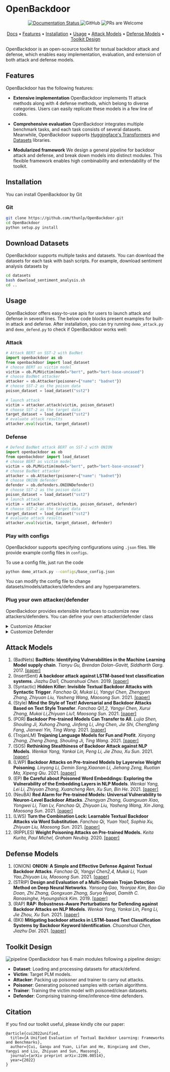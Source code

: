# OpenBackdoor


<p align="center">
  <a href='https://openbackdoor.readthedocs.io/en/latest/?badge=latest'>
    <img src='https://readthedocs.org/projects/openbackdoor/badge/?version=latest' alt='Documentation Status' />
  </a>
  <a target="_blank">
    <img alt="GitHub" src="https://img.shields.io/github/license/cgq15/OpenBackdoor">
  </a>
   <a target="_blank">
    <img src="https://img.shields.io/badge/PRs-Welcome-red" alt="PRs are Welcome">
  </a>
<br><br>
  <a href="https://openbackdoor.readthedocs.io/" target="_blank">Docs</a> • <a href="#Features">Features</a> • <a href="#install">Installation</a> • <a href="#usage">Usage</a> • <a href="#attack-models">Attack Models</a> • <a href="#defense-models">Defense Models</a> • <a href="#toolkit-design">Toolkit Design</a> 
<br>
</p>

OpenBackdoor is an open-scource toolkit for textual backdoor attack and defense, which enables easy implementation, evaluation, and extension of both attack and defense models.

## Features

OpenBackdoor has the following features:

- **Extensive implementation** OpenBackdoor implements 11 attack methods along with 4 defense methods, which belong to diverse categories. Users can easily replicate these models in a few line of codes. 
- **Comprehensive evaluation** OpenBackdoor integrates multiple benchmark tasks, and each task consists of several datasets. Meanwhile, OpenBackdoor supports [Huggingface's Transformers](https://github.com/huggingface/transformers) and [Datasets](https://github.com/huggingface/datasets) libraries.

- **Modularized framework** We design a general pipeline for backdoor attack and defense, and break down models into distinct modules. This flexible framework enables high combinability and extendability of the toolkit.

## Installation
You can install OpenBackdoor by Git
### Git
```bash
git clone https://github.com/thunlp/OpenBackdoor.git
cd OpenBackdoor
python setup.py install
```

## Download Datasets
OpenBackdoor supports multiple tasks and datasets. You can download the datasets for each task with bash scripts. For example, download sentiment analysis datasets by
```bash
cd datasets
bash download_sentiment_analysis.sh
cd ..
```

## Usage

OpenBackdoor offers easy-to-use apis for users to launch attack and defense in several lines. The below code blocks present examples for built-in attack and defense. 
After installation, you can try running `demo_attack.py` and `demo_defend.py` to check if OpenBackdoor works well:

### Attack

```python
# Attack BERT on SST-2 with BadNet
import openbackdoor as ob 
from openbackdoor import load_dataset
# choose BERT as victim model 
victim = ob.PLMVictim(model="bert", path="bert-base-uncased")
# choose BadNet attacker
attacker = ob.Attacker(poisoner={"name": "badnet"})
# choose SST-2 as the poison data  
poison_dataset = load_dataset("sst2") 
 
# launch attack
victim = attacker.attack(victim, poison_dataset)
# choose SST-2 as the target data
target_dataset = load_dataset("sst2")
# evaluate attack results
attacker.eval(victim, target_dataset)
```

### Defense

```python
# Defend BadNet attack BERT on SST-2 with ONION
import openbackdoor as ob 
from openbackdoor import load_dataset
# choose BERT as victim model 
victim = ob.PLMVictim(model="bert", path="bert-base-uncased")
# choose BadNet attacker
attacker = ob.Attacker(poisoner={"name": "badnet"})
# choose ONION defender
defender = ob.defenders.ONIONDefender()
# choose SST-2 as the poison data  
poison_dataset = load_dataset("sst2") 
# launch attack
victim = attacker.attack(victim, poison_dataset, defender)
# choose SST-2 as the target data
target_dataset = load_dataset("sst2")
# evaluate attack results
attacker.eval(victim, target_dataset, defender)
```

### Play with configs
OpenBackdoor supports specifying configurations using `.json` files. We provide example config files in `configs`. 

To use a config file, just run the code
```bash
python demo_attack.py --configs/base_config.json
```

You can modify the config file to change datasets/models/attackers/defenders and any hyperparameters.

### Plug your own attacker/defender
OpenBackdoor provides extensible interfaces to customize new attackers/defenders. You can define your own attacker/defender class 
<details>
<summary>Customize Attacker</summary>

```python
class Attacker(object):
    """
    The base class of all attackers.

    Args:
        poisoner (:obj:`dict`, optional): the config of poisoner.
        train (:obj:`dict`, optional): the config of poison trainer.
        metrics (`List[str]`, optional): the metrics to evaluate.
    """

    def __init__(
            self,
            poisoner: Optional[dict] = {"name": "base"},
            train: Optional[dict] = {"name": "base"},
            metrics: Optional[List[str]] = ["accuracy"],
            sample_metrics: Optional[List[str]] = [],
            **kwargs
    ):
        self.metrics = metrics
        self.sample_metrics = sample_metrics
        self.poisoner_config = poisoner
        self.trainer_config = train
        self.poisoner = load_poisoner(poisoner)
        self.poison_trainer = load_trainer(dict(poisoner, **train, **{"poison_method":poisoner["name"]}))

    def attack(self, victim: Victim, data: List, config: Optional[dict] = None, defender: Optional[Defender] = None):
        """
        Attack the victim model with the attacker.

        Args:
            victim (:obj:`Victim`): the victim to attack.
            data (:obj:`List`): the dataset to attack.
            config (:obj:`dict`, optional): the config of attacker.
            defender (:obj:`Defender`, optional): the defender.

        Returns:
            :obj:`Victim`: the attacked model.

        """
        poison_dataset = self.poison(victim, data, "train")

        if defender is not None and defender.pre is True:
            # pre tune defense
            poison_dataset["train"] = defender.correct(poison_data=poison_dataset['train'])
        backdoored_model = self.train(victim, poison_dataset)
        return backdoored_model

    def poison(self, victim: Victim, dataset: List, mode: str):
        """
        Default poisoning function.

        Args:
            victim (:obj:`Victim`): the victim to attack.
            dataset (:obj:`List`): the dataset to attack.
            mode (:obj:`str`): the mode of poisoning.
        
        Returns:
            :obj:`List`: the poisoned dataset.

        """
        return self.poisoner(dataset, mode)

    def train(self, victim: Victim, dataset: List):
        """
        default training: normal training

        Args:
            victim (:obj:`Victim`): the victim to attack.
            dataset (:obj:`List`): the dataset to attack.
    
        Returns:
            :obj:`Victim`: the attacked model.
        """
        return self.poison_trainer.train(victim, dataset, self.metrics)
```

</details>

<details>
<summary>Customize Defender</summary>

```python
class Defender(object):
    """
    The base class of all defenders.

    Args:
        name (:obj:`str`, optional): the name of the defender.
        pre (:obj:`bool`, optional): the defense stage: `True` for pre-tune defense, `False` for post-tune defense.
        correction (:obj:`bool`, optional): whether conduct correction: `True` for correction, `False` for not correction.
        metrics (:obj:`List[str]`, optional): the metrics to evaluate.
    """
    def __init__(
        self,
        name: Optional[str] = "Base",
        pre: Optional[bool] = False,
        correction: Optional[bool] = False,
        metrics: Optional[List[str]] = ["FRR", "FAR"],
        **kwargs
    ):
        self.name = name
        self.pre = pre
        self.correction = correction
        self.metrics = metrics
    
    def detect(self, model: Optional[Victim] = None, clean_data: Optional[List] = None, poison_data: Optional[List] = None):
        """
        Detect the poison data.

        Args:
            model (:obj:`Victim`): the victim model.
            clean_data (:obj:`List`): the clean data.
            poison_data (:obj:`List`): the poison data.
        
        Returns:
            :obj:`List`: the prediction of the poison data.
        """
        return [0] * len(poison_data)

    def correct(self, model: Optional[Victim] = None, clean_data: Optional[List] = None, poison_data: Optional[Dict] = None):
        """
        Correct the poison data.

        Args:
            model (:obj:`Victim`): the victim model.
            clean_data (:obj:`List`): the clean data.
            poison_data (:obj:`List`): the poison data.
        
        Returns:
            :obj:`List`: the corrected poison data.
        """
        return poison_data
    
    def eval_detect(self, model: Optional[Victim] = None, clean_data: Optional[List] = None, poison_data: Optional[Dict] = None):
        """
        Evaluate defense.

        Args:
            model (:obj:`Victim`): the victim model.
            clean_data (:obj:`List`): the clean data.
            poison_data (:obj:`List`): the poison data.
        
        Returns:
            :obj:`Dict`: the evaluation results.
        """
        score = {}
        for key, dataset in poison_data.items():
            preds = self.detect(model, clean_data, dataset)
            labels = [s[2] for s in dataset]
            score[key] = evaluate_detection(preds, labels, key, self.metrics)

        return score, preds
```

</details>

## Attack Models
1. (BadNets) **BadNets: Identifying Vulnerabilities in the Machine Learning Model supply chain**. *Tianyu Gu, Brendan Dolan-Gavitt, Siddharth Garg*. 2017. [[paper]](https://arxiv.org/abs/1708.06733)
2. (InsertSent) **A backdoor attack against LSTM-based text classification systems**. *Jiazhu Dai1, Chuanshuai Chen*. 2019. [[paper]](https://arxiv.org/pdf/1905.12457.pdf)
3. (Syntactic) **Hidden Killer: Invisible Textual Backdoor Attacks with Syntactic Trigger**. *Fanchao Qi, Mukai Li, Yangyi Chen, Zhengyan Zhang, Zhiyuan Liu, Yasheng Wang, Maosong Sun*. 2021. [[paper]](https://arxiv.org/pdf/2105.12400.pdf)
4. (Style) **Mind the Style of Text! Adversarial and Backdoor Attacks Based on Text Style Transfer**. *Fanchao Qi1,2, Yangyi Chen, Xurui Zhang, Mukai Li,Zhiyuan Liu1, Maosong Sun*. 2021. [[paper]](https://arxiv.org/pdf/2110.07139.pdf)
5. (POR) **Backdoor Pre-trained Models Can Transfer to All**. *Lujia Shen, Shouling Ji, Xuhong Zhang, Jinfeng Li, Jing Chen, Jie Shi, Chengfang Fang, Jianwei Yin, Ting Wang*. 2021. [[paper]](https://arxiv.org/abs/2111.00197)
6. (TrojanLM) **Trojaning Language Models for Fun and Profit**. *Xinyang Zhang, Zheng Zhang, Shouling Ji, Ting Wang*. 2021. [[paper]](https://arxiv.org/abs/2008.00312)
7. (SOS) **Rethinking Stealthiness of Backdoor Attack against NLP Models**. *Wenkai Yang, Yankai Lin, Peng Li, Jie Zhou, Xu Sun*. 2021. [[paper]](https://aclanthology.org/2021.acl-long.431)
8. (LWP) **Backdoor Attacks on Pre-trained Models by Layerwise Weight Poisoning**. *Linyang Li, Demin Song,Xiaonan Li, Jiehang Zeng, Ruotian Ma, Xipeng Qiu*. 2021. [[paper]](https://aclanthology.org/2021.emnlp-main.241.pdf)
9. (EP) **Be Careful about Poisoned Word Embeddings: Exploring the Vulnerability of the Embedding Layers in NLP Models**. *Wenkai Yang, Lei Li, Zhiyuan Zhang, Xuancheng Ren, Xu Sun, Bin He*. 2021. [[paper]](https://aclanthology.org/2021.naacl-main.165)
10. (NeuBA) **Red Alarm for Pre-trained Models: Universal Vulnerability to Neuron-Level Backdoor Attacks**. *Zhengyan Zhang, Guangxuan Xiao, Yongwei Li, Tian Lv, Fanchao Qi, Zhiyuan Liu, Yasheng Wang, Xin Jiang, Maosong Sun*. 2021. [[paper]](https://arxiv.org/abs/2101.06969)
11. (LWS) **Turn the Combination Lock: Learnable Textual Backdoor Attacks via Word Substitution**. *Fanchao Qi, Yuan Yao1, Sophia Xu, Zhiyuan Liu, Maosong Sun*. 2021. [[paper]](https://aclanthology.org/2021.acl-long.377.pdf)
12. (RIPPLES) **Weight Poisoning Attacks on Pre-trained Models.** *Keita Kurita, Paul Michel, Graham Neubig*. 2020. [[paper]](https://aclanthology.org/2020.acl-main.249.pdf)
## Defense Models
1. (ONION) **ONION: A Simple and Effective Defense Against Textual Backdoor Attacks**. *Fanchao Qi, Yangyi Chen2,4, Mukai Li, Yuan Yao,Zhiyuan Liu, Maosong Sun*. 2021. [[paper]](https://arxiv.org/pdf/2011.10369.pdf)
2. (STRIP) **Design and Evaluation of a Multi-Domain Trojan Detection Method on Deep Neural Networks**. *Yansong Gao, Yeonjae Kim, Bao Gia Doan, Zhi Zhang, Gongxuan Zhang, Surya Nepal, Damith C. Ranasinghe, Hyoungshick Kim*. 2019. [[paper]](https://arxiv.org/abs/1911.10312)
3. (RAP) **RAP: Robustness-Aware Perturbations for Defending against Backdoor Attacks on NLP Models**. *Wenkai Yang, Yankai Lin, Peng Li, Jie Zhou, Xu Sun*. 2021. [[paper]](https://arxiv.org/abs/2110.07831)
4. (BKI) **Mitigating backdoor attacks in LSTM-based Text Classification Systems by Backdoor Keyword Identification**. *Chuanshuai Chen, Jiazhu Dai*. 2021. [[paper]](https://arxiv.org/pdf/2007.12070.pdf)
## Toolkit Design
![pipeline](docs/pipeline.png)
OpenBackdoor has 6 main modules following a pipeline design:
- **Dataset**: Loading and processing datasets for attack/defend.
- **Victim**: Target PLM models.
- **Attacker**: Packing up poisoner and trainer to carry out attacks. 
- **Poisoner**: Generating poisoned samples with certain algorithms.
- **Trainer**: Training the victim model with poisoned/clean datasets.
- **Defender**: Comprising training-time/inference-time defenders.

## Citation

If you find our toolkit useful, please kindly cite our paper:

```
@article{cui2022unified,
  title={A Unified Evaluation of Textual Backdoor Learning: Frameworks and Benchmarks},
  author={Cui, Ganqu and Yuan, Lifan and He, Bingxiang and Chen, Yangyi and Liu, Zhiyuan and Sun, Maosong},
  journal={arXiv preprint arXiv:2206.08514},
  year={2022}
}
```
